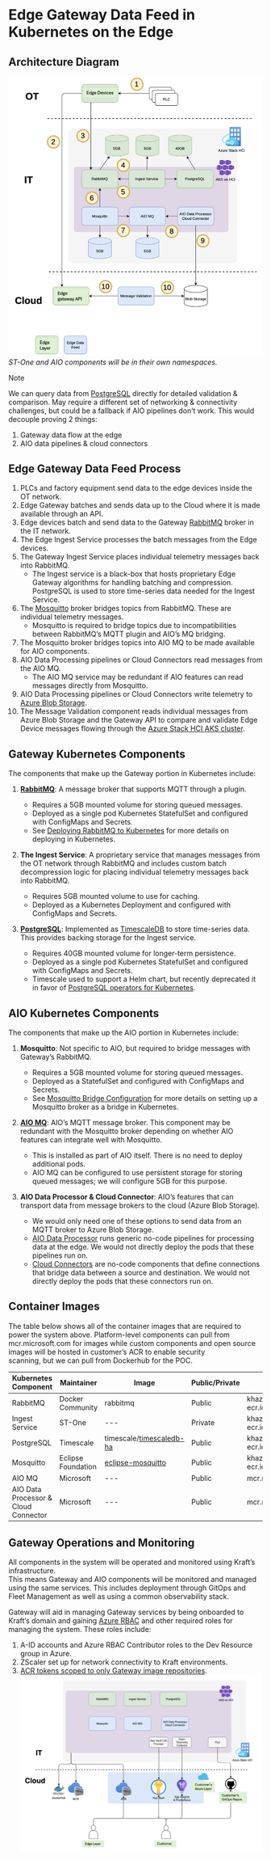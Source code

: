 # Edge Gateway Data Feed in Kubernetes on the Edge

## Architecture Diagram

![Decision architecture](images/Decision_architedcture.png) 
*ST-One and AIO components will be in their own namespaces.*

> [!NOTE] 
> We can query data from [PostgreSQL](https://www.postgresql.org/) directly for detailed validation & comparison. May require a different set of networking & connectivity challenges, but could be a fallback if AIO pipelines don’t work.
> This would decouple proving 2 things:  
> 1. Gateway data flow at the edge  
> 2. AIO data pipelines & cloud connectors  

## Edge Gateway Data Feed Process

1. PLCs and factory equipment send data to the edge devices inside the OT network.  
2. Edge Gateway batches and sends data up to the Cloud where it is made available through an API.  
3. Edge devices batch and send data to the Gateway [RabbitMQ](https://www.rabbitmq.com/) broker in the IT network.  
4. The Edge Ingest Service processes the batch messages from the Edge devices.  
5. The Gateway Ingest Service places individual telemetry messages back into RabbitMQ.  
   - The Ingest service is a black-box that hosts proprietary Edge Gateway algorithms for handling batching and compression. PostgreSQL is used to store time-series data needed for the Ingest Service.  
6. The [Mosquitto](https://mosquitto.org/) broker bridges topics from RabbitMQ. These are individual telemetry messages.  
   - Mosquitto is required to bridge topics due to incompatibilities between RabbitMQ’s MQTT plugin and AIO’s MQ bridging.  
7. The Mosquitto broker bridges topics into AIO MQ to be made available for AIO components.  
8. AIO Data Processing pipelines or Cloud Connectors read messages from the AIO MQ.  
   - The AIO MQ service may be redundant if AIO features can read messages directly from Mosquitto.  
9. AIO Data Processing pipelines or Cloud Connectors write telemetry to [Azure Blob Storage](https://learn.microsoft.com/en-us/azure/storage/blobs/).  
10. The Message Validation component reads individual messages from Azure Blob Storage and the Gateway API to compare and validate Edge Device messages flowing through the [Azure Stack HCI AKS cluster](https://learn.microsoft.com/en-us/azure/azure-stack/hci/).  

## Gateway Kubernetes Components

The components that make up the Gateway portion in Kubernetes include:

1. **[RabbitMQ](https://learn.microsoft.com/en-us/azure/architecture/example-scenario/messaging/rabbitmq-overview)**: A message broker that supports MQTT through a plugin.  
   - Requires a 5GB mounted volume for storing queued messages.  
   - Deployed as a single pod Kubernetes StatefulSet and configured with ConfigMaps and Secrets.  
   - See [Deploying RabbitMQ to Kubernetes](https://www.rabbitmq.com/blog/2020/08/10/deploying-rabbitmq-to-kubernetes-whats-involved) for more details on deploying in Kubernetes.

2. **The Ingest Service**: A proprietary service that manages messages from the OT network through RabbitMQ and includes custom batch decompression logic for placing individual telemetry messages back into RabbitMQ.  
   - Requires 5GB mounted volume to use for caching.  
   - Deployed as a Kubernetes Deployment and configured with ConfigMaps and Secrets.

3. **[PostgreSQL](https://learn.microsoft.com/en-us/azure/postgresql/)**: Implemented as [TimescaleDB](https://www.timescale.com/) to store time-series data. This provides backing storage for the Ingest service.  
   - Requires 40GB mounted volume for longer-term persistence.  
   - Deployed as a single pod Kubernetes StatefulSet and configured with ConfigMaps and Secrets.  
   - Timescale used to support a Helm chart, but recently deprecated it in favor of [PostgreSQL operators for Kubernetes](https://learn.microsoft.com/en-us/azure/azure-arc/data/azure-arc-enabled-postgresql-hyperscale).  

## AIO Kubernetes Components

The components that make up the AIO portion in Kubernetes include:

1. **Mosquitto**: Not specific to AIO, but required to bridge messages with Gateway’s RabbitMQ.  
   - Requires a 5GB mounted volume for storing queued messages.  
   - Deployed as a StatefulSet and configured with ConfigMaps and Secrets.  
   - See [Mosquitto Bridge Configuration](https://mosquitto.org/man/mosquitto-8.html) for more details on setting up a Mosquitto broker as a bridge in Kubernetes.

2. **[AIO MQ](https://learn.microsoft.com/en-us/azure/iot-hub/iot-hub-mqtt-support)**: AIO’s MQTT message broker. This component may be redundant with the Mosquitto broker depending on whether AIO features can integrate well with Mosquitto.  
   - This is installed as part of AIO itself. There is no need to deploy additional pods.  
   - AIO MQ can be configured to use persistent storage for storing queued messages; we will configure 5GB for this purpose.

3. **AIO Data Processor & Cloud Connector**: AIO’s features that can transport data from message brokers to the cloud (Azure Blob Storage).  
   - We would only need one of these options to send data from an MQTT broker to Azure Blob Storage.  
   - [AIO Data Processor](https://learn.microsoft.com/en-us/azure/iot-operations/connect-to-cloud/overview-dataflow) runs generic no-code pipelines for processing data at the edge. We would not directly deploy the pods that these pipelines run on.  
   - [Cloud Connectors](https://learn.microsoft.com/en-us/azure/iot-operations/connect-to-cloud/howto-create-dataflow?tabs=portal#configure-to-send-data-to-azure-data-lake-storage-gen2-using-sas-token) are no-code components that define connections that bridge data between a source and destination. We would not directly deploy the pods that these connectors run on.

## Container Images

The table below shows all of the container images that are required to power the system above. Platform-level components can pull from  
mcr.microsoft.com  for images while custom components and open source images will be hosted in customer’s ACR to enable security  
scanning, but we can pull from Dockerhub for the POC.   

| Kubernetes Component                       | Maintainer           | Image                         | Public/Private | Container Registry                                 |
|-------------------------------------------|----------------------|--------------------------------|----------------|----------------------------------------------------|
| RabbitMQ                                  | Docker Community     | rabbitmq                      | Public         | khazeus2controltowecacr001.azur<br>ecr.io          |
| Ingest Service                            | ST-One              | ---                           | Private        | khazeus2controltowecacr001.azur<br>ecr.io          |
| PostgreSQL                                | Timescale           | timescale/[timescaledb-ha](https://hub.docker.com/r/timescale/timescaledb-ha)      | Public         | khazeus2controltowecacr001.azur<br>ecr.io          |
| Mosquitto                                 | Eclipse Foundation  | [eclipse-mosquitto](https://hub.docker.com/_/eclipse-mosquitto)             | Public         | khazeus2controltowecacr001.azur<br>ecr.io          |
| AIO MQ                                    | Microsoft           | ---                           | Public         | mcr.microsoft.com                                  |
| AIO Data Processor & Cloud Connector      | Microsoft           | ---                           | Public         | mcr.microsoft.com                                  |

## Gateway Operations and Monitoring

All components in the system will be operated and monitored using Kraft’s infrastructure.  
This means Gateway and AIO components will be monitored and managed using the same services. This includes deployment through GitOps and Fleet Management as well as using a common observability stack.

Gateway will aid in managing Gateway services by being onboarded to Kraft’s domain and gaining [Azure RBAC](https://learn.microsoft.com/en-us/azure/role-based-access-control/overview) and other required roles for managing the system. These roles include:

1. A-ID accounts and Azure RBAC Contributor roles to the Dev Resource group in Azure.  
2. ZScaler set up for network connectivity to Kraft environments.  
3. [ACR tokens scoped to only Gateway image repositories](https://learn.microsoft.com/en-us/azure/container-registry/container-registry-repository-scoped-permissions).  
![Ops and Monitoring](images/Ops_and_Monitoring.png)